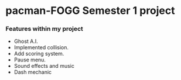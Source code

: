 # pacman-FOGG Semester 1 project

### Features within my project
- Ghost A.I.
- Implemented collision.
- Add scoring system.
- Pause menu.
- Sound effects and music
- Dash mechanic
